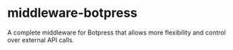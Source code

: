 # middleware-botpress
A complete middleware for Botpress that allows more flexibility and control over external API calls.
